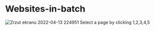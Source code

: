 # Websites-in-batch
![Zrzut ekranu 2022-04-13 224951](https://user-images.githubusercontent.com/103150165/163268070-8de3d2ae-c718-46d9-bdcd-53b71641ad41.png)
Select a page by clicking 1,2,3,4,5
